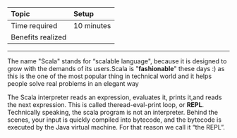 | **Topic** | **Setup** |
| :--- | :--- |
| Time required | 10 minutes |
| Benefits realized |  |

---

The name "Scala" stands for “scalable language", because it is designed to grow with the demands of its users.Scala is "**fashionable**" these days :\) as this is the one of the most popular thing in technical world and it helps people solve real problems in an elegant way

The Scala interpreter reads an expression, evaluates it, prints it,and reads the next expression. This is called theread-eval-print loop, or **REPL**. Technically speaking, the scala program is not an interpreter. Behind the scenes, your input is quickly compiled into bytecode, and the bytecode is executed by the Java virtual machine. For that reason we call it “the REPL”.

